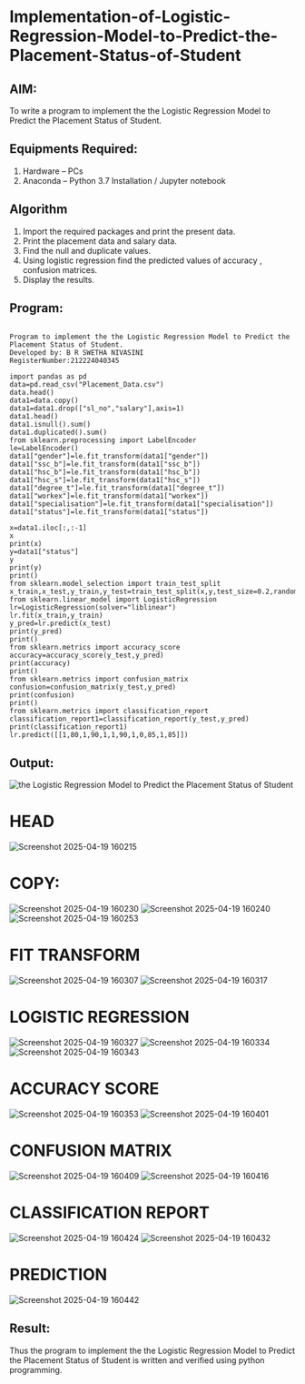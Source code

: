 # Implementation-of-Logistic-Regression-Model-to-Predict-the-Placement-Status-of-Student

## AIM:
To write a program to implement the the Logistic Regression Model to Predict the Placement Status of Student.

## Equipments Required:
1. Hardware – PCs
2. Anaconda – Python 3.7 Installation / Jupyter notebook

## Algorithm
1. Import the required packages and print the present data.
2. Print the placement data and salary data.
3. Find the null and duplicate values.
4. Using logistic regression find the predicted values of accuracy , confusion matrices.
5. Display the results.

## Program:
```

Program to implement the the Logistic Regression Model to Predict the Placement Status of Student.
Developed by: B R SWETHA NIVASINI
RegisterNumber:212224040345

import pandas as pd
data=pd.read_csv("Placement_Data.csv")
data.head()
data1=data.copy()
data1=data1.drop(["sl_no","salary"],axis=1)
data1.head()
data1.isnull().sum()
data1.duplicated().sum()
from sklearn.preprocessing import LabelEncoder
le=LabelEncoder()
data1["gender"]=le.fit_transform(data1["gender"])
data1["ssc_b"]=le.fit_transform(data1["ssc_b"])
data1["hsc_b"]=le.fit_transform(data1["hsc_b"])
data1["hsc_s"]=le.fit_transform(data1["hsc_s"])
data1["degree_t"]=le.fit_transform(data1["degree_t"])
data1["workex"]=le.fit_transform(data1["workex"])
data1["specialisation"]=le.fit_transform(data1["specialisation"])
data1["status"]=le.fit_transform(data1["status"])

x=data1.iloc[:,:-1]
x
print(x)
y=data1["status"]
y
print(y)
print()
from sklearn.model_selection import train_test_split
x_train,x_test,y_train,y_test=train_test_split(x,y,test_size=0.2,random_state=0)
from sklearn.linear_model import LogisticRegression
lr=LogisticRegression(solver="liblinear")
lr.fit(x_train,y_train)
y_pred=lr.predict(x_test)
print(y_pred)
print()
from sklearn.metrics import accuracy_score
accuracy=accuracy_score(y_test,y_pred)
print(accuracy)
print()
from sklearn.metrics import confusion_matrix
confusion=confusion_matrix(y_test,y_pred)
print(confusion)
print()
from sklearn.metrics import classification_report
classification_report1=classification_report(y_test,y_pred)
print(classification_report1)
lr.predict([[1,80,1,90,1,1,90,1,0,85,1,85]])
```

## Output:
![the Logistic Regression Model to Predict the Placement Status of Student](sam.png)
# HEAD


![Screenshot 2025-04-19 160215](https://github.com/user-attachments/assets/71e6ffaa-fe12-40e3-b016-35e9701dd98d)

# COPY:



![Screenshot 2025-04-19 160230](https://github.com/user-attachments/assets/f8b35070-f646-4c74-9d82-5e8a725cf104)
![Screenshot 2025-04-19 160240](https://github.com/user-attachments/assets/ba72e8ef-1a4e-42b4-95c8-05f81bd73f33)
![Screenshot 2025-04-19 160253](https://github.com/user-attachments/assets/a6663b06-191f-4efc-83b8-4cf73d1c0810)


# FIT TRANSFORM

![Screenshot 2025-04-19 160307](https://github.com/user-attachments/assets/cb518db1-13dc-45ce-b2f1-1d3ac8beed20)
![Screenshot 2025-04-19 160317](https://github.com/user-attachments/assets/ca091e46-2cea-4c15-96f3-3dc7356bbb99)

#  LOGISTIC REGRESSION

![Screenshot 2025-04-19 160327](https://github.com/user-attachments/assets/923ee9bb-d2ae-440b-91ee-d15c03e5255d)
![Screenshot 2025-04-19 160334](https://github.com/user-attachments/assets/1a27dab9-1699-499f-91a6-dcf816bb9fdb)
![Screenshot 2025-04-19 160343](https://github.com/user-attachments/assets/a713731c-d123-4aa1-a0a2-633e65cfd5dd)



#  ACCURACY SCORE

![Screenshot 2025-04-19 160353](https://github.com/user-attachments/assets/01503ec4-fa8f-46a4-b9cb-822c235e0204)
![Screenshot 2025-04-19 160401](https://github.com/user-attachments/assets/2eea4219-390e-4974-9cc9-541e69dbc1b5)

# CONFUSION MATRIX

![Screenshot 2025-04-19 160409](https://github.com/user-attachments/assets/d45b0c35-b662-443b-add5-ba7369a80655)
![Screenshot 2025-04-19 160416](https://github.com/user-attachments/assets/6e8daf5f-0b4f-4d12-b003-1869d6272517)

# CLASSIFICATION REPORT

![Screenshot 2025-04-19 160424](https://github.com/user-attachments/assets/2ec08cae-447b-4ded-bf40-247a487a8825)
![Screenshot 2025-04-19 160432](https://github.com/user-attachments/assets/01130778-691f-4629-af49-3fd9cf65cf9b)

# PREDICTION

![Screenshot 2025-04-19 160442](https://github.com/user-attachments/assets/12868059-fcdb-4a5f-bdaa-f920c1c8e52d)



















## Result:
Thus the program to implement the the Logistic Regression Model to Predict the Placement Status of Student is written and verified using python programming.
